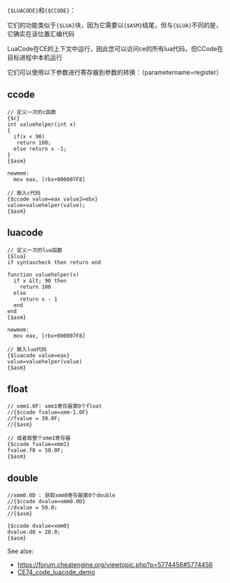 `{$LUACODE}`和`{$CCODE}`：

它们的功能类似于`{$LUA}`块，因为它需要以`{$ASM}`结尾，但与`{$LUA}`不同的是，它确实在该位置汇编代码

LuaCode在CE的上下文中运行，因此您可以访问ce的所有lua代码，但CCode在目标进程中本机运行

它们可以使用以下参数进行寄存器到参数的转换：（parametername=register）

## ccode
```
// 定义一次的c函数
{$c}
int valuehelper(int x)
{
  if(x < 90)
   return 100;
  else return x -1;
}
{$asm}

newmem:
  mov eax, [rbx+000007F8]

// 嵌入c代码
{$ccode value=eax value2=ebx}
value=valuehelper(value);
{$asm}
```

## luacode
```
// 定义一次的lua函数
{$lua}
if syntaxcheck then return end

function valuehelper(x)
  if x &lt; 90 then
    return 100
  else
    return x - 1
  end
end
{$asm}

newmem:
  mov eax, [rbx+000007F8]

// 嵌入lua代码
{$luacode value=eax}
value=valuehelper(value)
{$asm}
```

## float
```
// xmm1.0F: xmm1寄存器第0个float
//{$ccode fvalue=xmm-1.0F}
//fvalue = 30.0F;
//{$asm}

// 或者取整个xmm1寄存器
{$ccode fvalue=xmm1}
fvalue.f0 = 50.0F;
{$asm}
```

## double
```
//xmm0.0D : 获取xmm0寄存器第0个double
//{$ccode dvalue=xmm0.0D}
//dvalue = 50.0;
//{$asm}

{$ccode dvalue=xmm0}
dvalue.d0 = 20.0;
{$asm}
```


See alse:
  - https://forum.cheatengine.org/viewtopic.php?p=5774456#5774456
  - [CE74_code_luacode_demo](https://github.com/januwA/game-reversed-study/blob/master/AAScript/CE74_code_luacode_demo.CT)